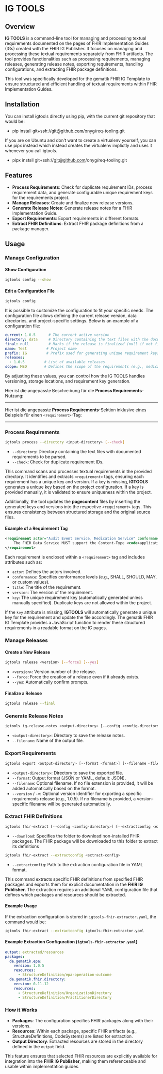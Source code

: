 # IG TOOLS

## Overview
**IG TOOLS** is a command-line tool for managing and processing textual requirements documented on the pages of FHIR Implementation Guides (IGs) created with the FHIR IG Publisher. It focuses on managing and processing these textual requirements separately from FHIR artifacts. The tool provides functionalities such as processing requirements, managing releases, generating release notes, exporting requirements, handling configurations, and extracting FHIR package definitions.

This tool was specifically developed for the gematik FHIR IG Template to ensure structured and efficient handling of textual requirements within FHIR Implementation Guides.

## Installation

You can install igtools directly using pip, with the current git repository that would be:
- pip install git+ssh://git@github.com/onyg/req-tooling.git

If you are on Ubuntu and don't want to create a virtualenv yourself, you can use pipx instead which instead creates the virtualenv implictly and uses it whenever you call igtools.
- pipx install git+ssh://git@github.com/onyg/req-tooling.git

## Features
- **Process Requirements**: Check for duplicate requirement IDs, process requirement data, and generate configurable unique requirement keys for the requirements project.
- **Manage Releases**: Create and finalize new release versions.
- **Generate Release Notes**: Generate release notes for a FHIR Implementation Guide.
- **Export Requirements**: Export requirements in different formats.
- **Extract FHIR Definitions**: Extract FHIR package definitions from a package manager.


## Usage

### Manage Configuration
#### Show Configuration
```sh
igtools config --show
```

#### Edit a Configuration File
```sh
igtools config
```

It is possible to customize the configuration to fit your specific needs. The configuration file allows defining the current release version, data directories, and project-specific settings. Below is an example of a configuration file:

```yaml
current: 1.0.5      # The current active version
directory: data     # Directory containing the text files with the documented requirements to be parsed
final: null         # Marks if the release is finalized (null if not finalized)
name: Test         # Project name
prefix: IG         # Prefix used for generating unique requirement keys
releases:
  - 1.0.5         # List of available releases
scope: MED        # Defines the scope of the requirements (e.g., medical domain)
```

By adjusting these values, you can control how the IG TOOLS handles versioning, storage locations, and requirement key generation.


Hier ist die angepasste Beschreibung für die **Process Requirements**-Nutzung:

---

Hier ist die angepasste **Process Requirements**-Sektion inklusive eines Beispiels für einen `<requirement>`-Tag:

---

### Process Requirements

```sh
igtools process --directory <input-directory> [--check]
```

- `--directory`: Directory containing the text files with documented requirements to be parsed.
- `--check`: Check for duplicate requirement IDs.

This command scans and processes textual requirements in the provided directory. It identifies and extracts `<requirement>` tags, ensuring each requirement has a unique key and version. If a key is missing, **IGTOOLS** generates a unique key based on the project configuration. If a key is provided manually, it is validated to ensure uniqueness within the project.

Additionally, the tool updates the **pagecontent** files by inserting the generated keys and versions into the respective `<requirement>` tags. This ensures consistency between structured storage and the original source files.

#### Example of a Requirement Tag

```xml
<requirement actor="Audit Event Service, Medication Service" conformance="SHALL" title="Support for Content-Types in FHIR-Data Interfaces" version="1">
    The FHIR Data Service MUST support the Content-Type <code>application/fhir+json</code> for requests and responses at the interfaces.
</requirement>
```
Each requirement is enclosed within a `<requirement>` tag and includes attributes such as:
- `actor`: Defines the actors involved.
- `conformance`: Specifies conformance levels (e.g., SHALL, SHOULD, MAY, or custom values).
- `title`: The title of the requirement.
- `version`: The version of the requirement.
- `key`: The unique requirement key (automatically generated unless manually specified). Duplicate keys are not allowed within the project.

If the `key` attribute is missing, **IGTOOLS** will automatically generate a unique key for the requirement and update the file accordingly.
The gematik FHIR IG Template provides a JavaScript function to render these structured requirements in a readable format on the IG pages.

### Manage Releases
#### Create a New Release
```sh
igtools release <version> [--force] [--yes]
```
- `<version>`: Version number of the release.
- `--force`: Force the creation of a release even if it already exists.
- `--yes`: Automatically confirm prompts.

#### Finalize a Release
```sh
igtools release --final
```

### Generate Release Notes
```sh
igtools ig-release-notes <output-directory> [--config <config-directory>] [--filename <filename>]
```
- `<output-directory>`: Directory to save the release notes.
- `--filename`: Name of the output file.

### Export Requirements
```sh
igtools export <output-directory> [--format <format>] [--filename <filename>] [--version <version>]
```
- `<output-directory>`: Directory to save the exported file.
- `--format`: Output format (JSON or YAML, default: JSON).
- `--filename`: Optional filename. If no file extension is provided, it will be added automatically based on the format.
- `--version` / `-v`: Optional version identifier for exporting a specific requirements release (e.g., 1.0.5). If no filename is provided, a version-specific filename will be generated automatically.

### Extract FHIR Definitions
```sh
igtools fhir-extract [--config <config-directory>] [--extractconfig <extract-config>] [--download <folder>]
```
- `--download`: Specifies the folder to download non-installed FHIR packages. The FHIR package will be downloaded to this folder to extract its definitions

```sh
igtools fhir-extract --extractconfig <extract-config>
```

- `--extractconfig`: Path to the extraction configuration file in YAML format.

This command extracts specific FHIR definitions from specified FHIR packages and exports them for explicit documentation in the **FHIR IG Publisher**. The extraction requires an additional YAML configuration file that defines which packages and resources should be extracted.

#### Example Usage

If the extraction configuration is stored in `igtools-fhir-extractor.yaml`, the command would be:

```sh
igtools fhir-extract --extractconfig igtools-fhir-extractor.yaml
```

#### Example Extraction Configuration (`igtools-fhir-extractor.yaml`)

```yaml
output: extracted/resources
packages:
  de.gematik.epa:
    version: 1.0.5
    resources:
      - StructureDefinition/epa-operation-outcome
  de.gematik.fhir.directory:
    version: 0.11.12
    resources:
      - StructureDefinition/OrganizationDirectory
      - StructureDefinition/PractitionerDirectory
```

### How it Works

- **Packages**: The configuration specifies FHIR packages along with their versions.
- **Resources**: Within each package, specific FHIR artifacts (e.g., StructureDefinitions, CodeSystems) are listed for extraction.
- **Output Directory**: Extracted resources are stored in the directory defined in the `output` field.

This feature ensures that selected FHIR resources are explicitly available for integration into the **FHIR IG Publisher**, making them referenceable and usable within implementation guides.



